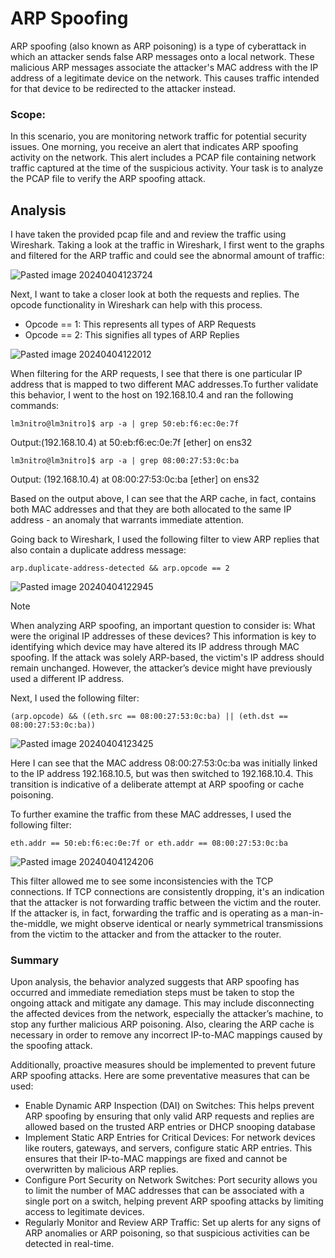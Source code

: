 # ARP Spoofing

ARP spoofing (also known as ARP poisoning) is a type of cyberattack in which an attacker sends false ARP messages onto a local network. These malicious ARP messages associate the attacker's MAC address with the IP address of a legitimate device on the network. This causes traffic intended for that device to be redirected to the attacker instead.

### Scope:

In this scenario, you are monitoring network traffic for potential security issues. One morning, you receive an alert that indicates ARP spoofing activity on the network. This alert includes a PCAP file containing network traffic captured at the time of the suspicious activity. Your task is to analyze the PCAP file to verify the ARP spoofing attack. 

## Analysis

I have taken the provided pcap file and and review the traffic using Wireshark. Taking a look at the traffic in Wireshark, I first went to the graphs and filtered for the ARP traffic and could see the abnormal amount of traffic:

![Pasted image 20240404123724](https://github.com/lm3nitro/Projects/assets/55665256/18ac919f-e3b2-43d1-924d-20b370481de9)

Next, I want to take a closer look at both the requests and replies. The opcode functionality in Wireshark can help with this process.

+ Opcode == 1: This represents all types of ARP Requests
+ Opcode == 2: This signifies all types of ARP Replies

![Pasted image 20240404122012](https://github.com/lm3nitro/Projects/assets/55665256/ebb2a3e4-53f8-484d-88cb-02915a8e598e)

When filtering for the ARP requests, I see that there is one particular IP address that is mapped to two different MAC addresses.To further validate this behavior, I went to the host on 192.168.10.4 and ran the following commands:

```
lm3nitro@lm3nitro]$ arp -a | grep 50:eb:f6:ec:0e:7f
```

Output:(192.168.10.4) at 50:eb:f6:ec:0e:7f [ether] on ens32

```
lm3nitro@lm3nitro]$ arp -a | grep 08:00:27:53:0c:ba
```

Output: (192.168.10.4) at 08:00:27:53:0c:ba [ether] on ens32

Based on the output above, I can see that the ARP cache, in fact, contains both MAC addresses and that they are both allocated to the same IP address - an anomaly that warrants immediate attention.

Going back to Wireshark, I used the following filter to view ARP replies that also contain a duplicate address message:

```
arp.duplicate-address-detected && arp.opcode == 2
```

![Pasted image 20240404122945](https://github.com/lm3nitro/Projects/assets/55665256/0ad68d16-3096-4959-bf80-648ae1ab95b0)

> [!NOTE]  
> When analyzing ARP spoofing, an important question to consider is: What were the original IP addresses of these devices? This information is key to identifying which device may have altered its IP address through MAC spoofing. If the attack was solely ARP-based, the victim's IP address should remain unchanged. However, the attacker’s device might have previously used a different IP address.

Next, I used the following filter:

```
(arp.opcode) && ((eth.src == 08:00:27:53:0c:ba) || (eth.dst == 08:00:27:53:0c:ba))
```

![Pasted image 20240404123425](https://github.com/lm3nitro/Projects/assets/55665256/2c9392f7-f2eb-455c-bf3a-0d13f2c2dcf1)

Here I can see that the MAC address 08:00:27:53:0c:ba was initially linked to the IP address 192.168.10.5, but was then switched to 192.168.10.4. This transition is indicative of a deliberate attempt at ARP spoofing or cache poisoning.

To further examine the traffic from these MAC addresses, I used the following filter:

```
eth.addr == 50:eb:f6:ec:0e:7f or eth.addr == 08:00:27:53:0c:ba
```

![Pasted image 20240404124206](https://github.com/lm3nitro/Projects/assets/55665256/362f3364-89dd-4610-8353-3a7cf2babf69)

This filter allowed me to see some inconsistencies with the TCP connections. If TCP connections are consistently dropping, it's an indication that the attacker is not forwarding traffic between the victim and the router. If the attacker is, in fact, forwarding the traffic and is operating as a man-in-the-middle, we might observe identical or nearly symmetrical transmissions from the victim to the attacker and from the attacker to the router.

### Summary

Upon analysis, the behavior analyzed suggests that ARP spoofing has occurred and immediate remediation steps must be taken to stop the ongoing attack and mitigate any damage. This may include disconnecting the affected devices from the network, especially the attacker’s machine, to stop any further malicious ARP poisoning. Also, clearing the ARP cache is necessary in order to remove any incorrect IP-to-MAC mappings caused by the spoofing attack.

Additionally, proactive measures should be implemented to prevent future ARP spoofing attacks. Here are some preventative measures that can be used:

+ Enable Dynamic ARP Inspection (DAI) on Switches: This helps prevent ARP spoofing by ensuring that only valid ARP requests and replies are allowed based on the trusted ARP entries or DHCP snooping database
+ Implement Static ARP Entries for Critical Devices: For network devices like routers, gateways, and servers, configure static ARP entries. This ensures that their IP-to-MAC mappings are fixed and cannot be overwritten by malicious ARP replies.
+ Configure Port Security on Network Switches: Port security allows you to limit the number of MAC addresses that can be associated with a single port on a switch, helping prevent ARP spoofing attacks by limiting access to legitimate devices.
+ Regularly Monitor and Review ARP Traffic: Set up alerts for any signs of ARP anomalies or ARP poisoning, so that suspicious activities can be detected in real-time. 
